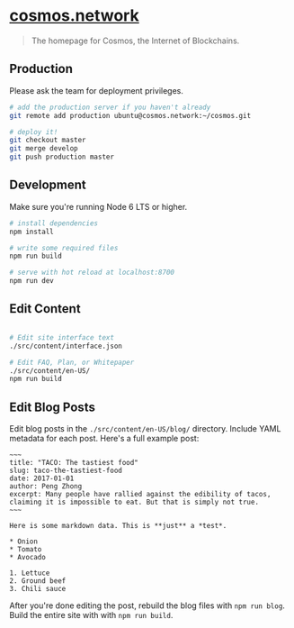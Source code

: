 # [cosmos.network](https://cosmos.network)

> The homepage for Cosmos, the Internet of Blockchains.

## Production

Please ask the team for deployment privileges.

``` bash
# add the production server if you haven't already
git remote add production ubuntu@cosmos.network:~/cosmos.git
```

``` bash
# deploy it!
git checkout master
git merge develop
git push production master
```

## Development

Make sure you're running Node 6 LTS or higher.

``` bash
# install dependencies
npm install

# write some required files
npm run build

# serve with hot reload at localhost:8700
npm run dev
```

## Edit Content

``` bash

# Edit site interface text
./src/content/interface.json

# Edit FAQ, Plan, or Whitepaper 
./src/content/en-US/
npm run build

```
## Edit Blog Posts

Edit blog posts in the `./src/content/en-US/blog/` directory. Include YAML metadata for each post. Here's a full example post:

    ~~~
    title: "TACO: The tastiest food"
    slug: taco-the-tastiest-food
    date: 2017-01-01
    author: Peng Zhong
    excerpt: Many people have rallied against the edibility of tacos, claiming it is impossible to eat. But that is simply not true.
    ~~~

    Here is some markdown data. This is **just** a *test*.

    * Onion
    * Tomato
    * Avocado

    1. Lettuce
    2. Ground beef
    3. Chili sauce

After you're done editing the post, rebuild the blog files with `npm run blog`. Build the entire site with with `npm run build`.
